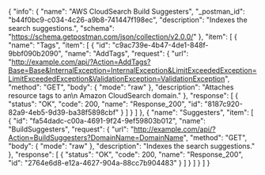 {
  "info": {
    "name": "AWS CloudSearch Build Suggesters",
    "_postman_id": "b44f0bc9-c034-4c26-a9b8-741447f198ec",
    "description": "Indexes the search suggestions.",
    "schema": "https://schema.getpostman.com/json/collection/v2.0.0/"
  },
  "item": [
    {
      "name": "Tags",
      "item": [
        {
          "id": "c9ac739e-4b47-4de1-848f-9bbf090b2090",
          "name": "AddTags",
          "request": {
            "url": "http://example.com/api/?Action=AddTags?Base=Base&InternalException=InternalException&LimitExceededException=LimitExceededException&ValidationException=ValidationException",
            "method": "GET",
            "body": {
              "mode": "raw"
            },
            "description": "Attaches resource tags to an\n Amazon CloudSearch domain."
          },
          "response": [
            {
              "status": "OK",
              "code": 200,
              "name": "Response_200",
              "id": "8187c920-82a9-4eb5-9d39-ba38f5898cbf"
            }
          ]
        }
      ]
    },
    {
      "name": "Suggesters",
      "item": [
        {
          "id": "fa54dadc-c00a-4691-9f24-9ef59803b012",
          "name": "BuildSuggesters",
          "request": {
            "url": "http://example.com/api/?Action=BuildSuggesters?DomainName=DomainName",
            "method": "GET",
            "body": {
              "mode": "raw"
            },
            "description": "Indexes the search suggestions."
          },
          "response": [
            {
              "status": "OK",
              "code": 200,
              "name": "Response_200",
              "id": "2764e6d8-e12a-4627-904a-88cc7b904483"
            }
          ]
        }
      ]
    }
  ]
}